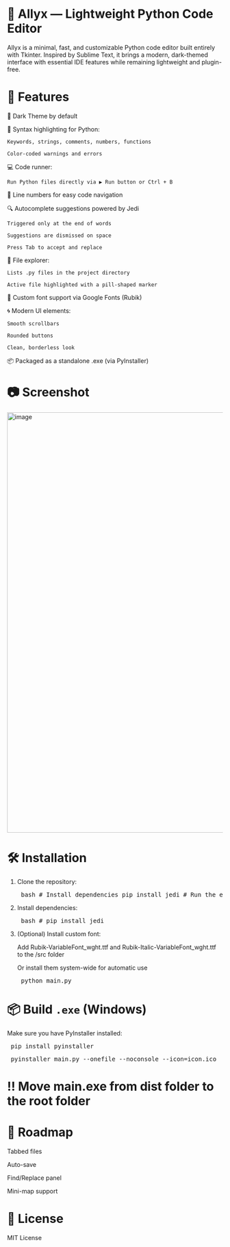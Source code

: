 # 🧠 Allyx — Lightweight Python Code Editor
Allyx is a minimal, fast, and customizable Python code editor built entirely with Tkinter. Inspired by Sublime Text, it brings a modern, dark-themed interface with essential IDE features while remaining lightweight and plugin-free.

# 🚀 Features
🎨 Dark Theme by default

🧠 Syntax highlighting for Python:

```Keywords, strings, comments, numbers, functions```

```Color-coded warnings and errors```

💻 Code runner:

```Run Python files directly via ▶ Run button or Ctrl + B```

🧾 Line numbers for easy code navigation

🔍 Autocomplete suggestions powered by Jedi

```Triggered only at the end of words```

```Suggestions are dismissed on space```

```Press Tab to accept and replace```

📁 File explorer:

```Lists .py files in the project directory```

```Active file highlighted with a pill-shaped marker```

🧰 Custom font support via Google Fonts (Rubik)

🌀 Modern UI elements:

```Smooth scrollbars```

```Rounded buttons```

```Clean, borderless look```

📦 Packaged as a standalone .exe (via PyInstaller)

# 📷 Screenshot
<img width="1919" height="982" alt="image" src="https://github.com/user-attachments/assets/ecfcdcab-a4cf-4887-bdf1-55136b6b7b1e" />


# 🛠 Installation
1. Clone the repository:
   
   <pre> bash # Install dependencies pip install jedi # Run the editor python main.py # Build executable pyinstaller main.py --onefile --noconsole --icon=icon.ico </pre>
   
3. Install dependencies:
   
   <pre> bash # pip install jedi </pre>

4. (Optional) Install custom font:

   Add Rubik-VariableFont_wght.ttf and Rubik-Italic-VariableFont_wght.ttf to the /src folder
   
   Or install them system-wide for automatic use

   <pre> python main.py </pre>

# 📦 Build ```.exe``` (Windows)
Make sure you have PyInstaller installed:

<pre> pip install pyinstaller  </pre>
<pre> pyinstaller main.py --onefile --noconsole --icon=icon.ico </pre>

# ‼️ Move main.exe from dist folder to the root folder

# 🧩 Roadmap
 Tabbed files

 Auto-save

 Find/Replace panel

 Mini-map support

# 📄 License
MIT License
